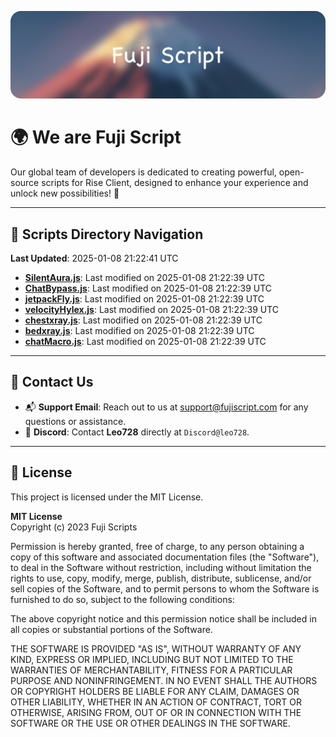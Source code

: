 ![Banner](.github/b.webp)

# 🌍 **We are Fuji Script**

Our global team of developers is dedicated to creating powerful, open-source scripts for Rise Client, designed to enhance your experience and unlock new possibilities! 🌟

---
<!-- SCRIPTS_NAVIGATION_START -->
## 📂 **Scripts Directory Navigation**

**Last Updated**: 2025-01-08 21:22:41 UTC

- **[SilentAura.js](scripts/SilentAura.js)**: Last modified on 2025-01-08 21:22:39 UTC
- **[ChatBypass.js](scripts/ChatBypass.js)**: Last modified on 2025-01-08 21:22:39 UTC
- **[jetpackFly.js](scripts/jetpackFly.js)**: Last modified on 2025-01-08 21:22:39 UTC
- **[velocityHylex.js](scripts/velocityHylex.js)**: Last modified on 2025-01-08 21:22:39 UTC
- **[chestxray.js](scripts/chestxray.js)**: Last modified on 2025-01-08 21:22:39 UTC
- **[bedxray.js](scripts/bedxray.js)**: Last modified on 2025-01-08 21:22:39 UTC
- **[chatMacro.js](scripts/chatMacro.js)**: Last modified on 2025-01-08 21:22:39 UTC

<!-- SCRIPTS_NAVIGATION_END -->

---

## 💬 **Contact Us**  
- 📬 **Support Email**: Reach out to us at [support@fujiscript.com](mailto:support@fujiscript.com) for any questions or assistance.  
- 💬 **Discord**: Contact **Leo728** directly at `Discord@leo728`.

---

## 📜 **License**

This project is licensed under the MIT License.  

**MIT License**  
Copyright (c) 2023 Fuji Scripts  

Permission is hereby granted, free of charge, to any person obtaining a copy of this software and associated documentation files (the "Software"), to deal in the Software without restriction, including without limitation the rights to use, copy, modify, merge, publish, distribute, sublicense, and/or sell copies of the Software, and to permit persons to whom the Software is furnished to do so, subject to the following conditions:  

The above copyright notice and this permission notice shall be included in all copies or substantial portions of the Software.  

THE SOFTWARE IS PROVIDED "AS IS", WITHOUT WARRANTY OF ANY KIND, EXPRESS OR IMPLIED, INCLUDING BUT NOT LIMITED TO THE WARRANTIES OF MERCHANTABILITY, FITNESS FOR A PARTICULAR PURPOSE AND NONINFRINGEMENT. IN NO EVENT SHALL THE AUTHORS OR COPYRIGHT HOLDERS BE LIABLE FOR ANY CLAIM, DAMAGES OR OTHER LIABILITY, WHETHER IN AN ACTION OF CONTRACT, TORT OR OTHERWISE, ARISING FROM, OUT OF OR IN CONNECTION WITH THE SOFTWARE OR THE USE OR OTHER DEALINGS IN THE SOFTWARE.  
